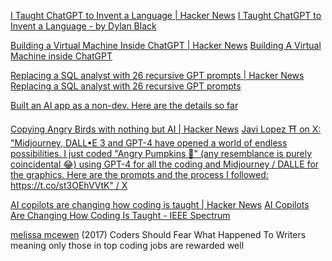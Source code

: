 
[I Taught ChatGPT to Invent a Language | Hacker News](https://news.ycombinator.com/item?id=33885153)
[I Taught ChatGPT to Invent a Language - by Dylan Black](https://maximumeffort.substack.com/p/i-taught-chatgpt-to-invent-a-language)

[Building a Virtual Machine Inside ChatGPT | Hacker News](https://news.ycombinator.com/item?id=33847479)
[Building A Virtual Machine inside ChatGPT](https://www.engraved.blog/building-a-virtual-machine-inside/)

[Replacing a SQL analyst with 26 recursive GPT prompts | Hacker News](https://news.ycombinator.com/item?id=34521149)
[Replacing a SQL analyst with 26 recursive GPT prompts](https://patterns.app/blog/2023-01-18-crunchbot-sql-analyst-gpt)

[Built an AI app as a non-dev. Here are the details so far](https://old.reddit.com/r/Entrepreneur/comments/14lfwyl/built_an_ai_app_as_a_nondev_here_are_the_details/)

[Copying Angry Birds with nothing but AI | Hacker News](https://news.ycombinator.com/item?id=38089247)
[Javi Lopez ⛩️ on X: "Midjourney, DALL•E 3 and GPT-4 have opened a world of endless possibilities. I just coded "Angry Pumpkins 🎃" (any resemblance is purely coincidental 😂) using GPT-4 for all the coding and Midjourney / DALLE for the graphics. Here are the prompts and the process I followed: https://t.co/st3OEhVVtK" / X](https://twitter.com/javilopen/status/1719363262179938401)

[AI copilots are changing how coding is taught | Hacker News](https://news.ycombinator.com/item?id=40248619)
[AI Copilots Are Changing How Coding Is Taught - IEEE Spectrum](https://spectrum.ieee.org/ai-coding)

[melissa mcewen](https://medium.com/@melissamcewen/coders-should-fear-what-happened-to-writers-d87a895b03db)
(2017) Coders Should Fear What Happened To Writers
meaning only those in top coding jobs are rewarded well
